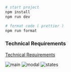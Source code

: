 ```bash
# start project
npm install
npm run dev

# format code ( prettier )
npm run format
```
### Technical Requirements

[Technical Requirements](https://www.notion.so/ReactJS-60dc4d9cb92c446caa85f7602cd63288, "Link to technical Requirements")

![main](https://i.ibb.co/4dgZnjY/photo-2023-01-13-18-04-47.jpg)
![modal](https://i.ibb.co/WzTrbQm/photo-2023-01-13-18-04-50.jpg)
![states](https://i.ibb.co/MsLNxDj/photo-2023-01-13-18-04-49.jpg)
